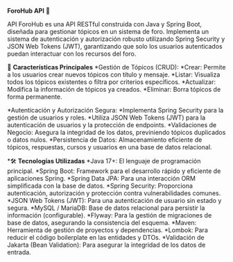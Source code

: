 **ForoHub API** 💬

API ForoHub es una API RESTful construida con Java y Spring Boot, diseñada para gestionar tópicos en un sistema de foro. Implementa un sistema de autenticación y autorización robusto utilizando Spring Security y JSON Web Tokens (JWT), garantizando que solo los usuarios autenticados puedan interactuar con los recursos del foro.


🌟 **Características Principales**
*Gestión de Tópicos (CRUD):
 *Crear: Permite a los usuarios crear nuevos tópicos con título y mensaje.
 *Listar: Visualiza todos los tópicos existentes o filtra por criterios específicos.
 *Actualizar: Modifica la información de tópicos ya creados.
 *Eliminar: Borra tópicos de forma permanente.

*Autenticación y Autorización Segura:
 *Implementa Spring Security para la gestión de usuarios y roles.
 *Utiliza JSON Web Tokens (JWT) para la autenticación de usuarios y la protección de endpoints.
 *Validaciones de Negocio: Asegura la integridad de los datos, previniendo tópicos duplicados o datos nulos.
 *Persistencia de Datos: Almacenamiento eficiente de tópicos, respuestas, cursos y usuarios en una base de datos relacional.

*🛠️ **Tecnologías Utilizadas**
 *Java 17+: El lenguaje de programación principal.
 *Spring Boot: Framework para el desarrollo rápido y eficiente de aplicaciones Spring.
 *Spring Data JPA: Para una interacción ORM simplificada con la base de datos.
 *Spring Security: Proporciona autenticación, autorización y protección contra vulnerabilidades comunes.
 *JSON Web Tokens (JWT): Para una autenticación de usuario sin estado y segura.
 *MySQL / MariaDB: Base de datos relacional para persistir la información (configurable).
 *Flyway: Para la gestión de migraciones de base de datos, asegurando la consistencia del esquema.
 *Maven: Herramienta de gestión de proyectos y dependencias.
 *Lombok: Para reducir el código boilerplate en las entidades y DTOs.
 *Validación de Jakarta (Bean Validation): Para asegurar la integridad de los datos de entrada.


